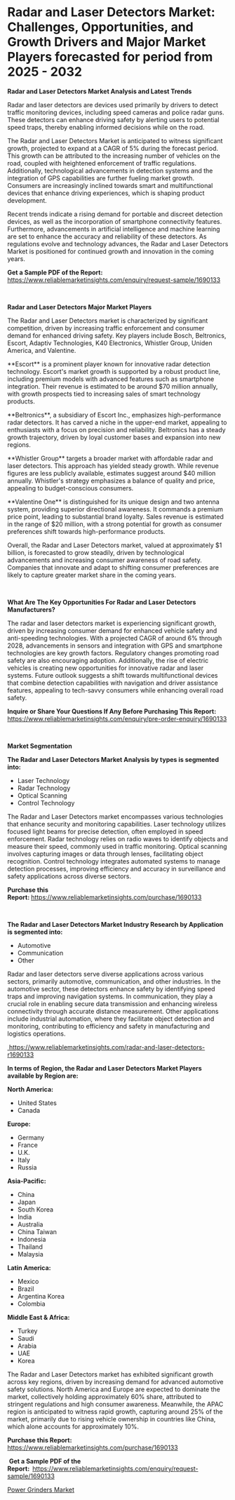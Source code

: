 <p><h1>Radar and Laser Detectors Market: Challenges, Opportunities, and Growth Drivers and Major Market Players forecasted for period from 2025 - 2032</h1></p><p><strong>Radar and Laser Detectors Market Analysis and Latest Trends</strong></p>
<p><p>Radar and laser detectors are devices used primarily by drivers to detect traffic monitoring devices, including speed cameras and police radar guns. These detectors can enhance driving safety by alerting users to potential speed traps, thereby enabling informed decisions while on the road.</p><p>The Radar and Laser Detectors Market is anticipated to witness significant growth, projected to expand at a CAGR of 5% during the forecast period. This growth can be attributed to the increasing number of vehicles on the road, coupled with heightened enforcement of traffic regulations. Additionally, technological advancements in detection systems and the integration of GPS capabilities are further fueling market growth. Consumers are increasingly inclined towards smart and multifunctional devices that enhance driving experiences, which is shaping product development.</p><p>Recent trends indicate a rising demand for portable and discreet detection devices, as well as the incorporation of smartphone connectivity features. Furthermore, advancements in artificial intelligence and machine learning are set to enhance the accuracy and reliability of these detectors. As regulations evolve and technology advances, the Radar and Laser Detectors Market is positioned for continued growth and innovation in the coming years.</p></p>
<p><strong>Get a Sample PDF of the Report:&nbsp;</strong> <a href="https://www.reliablemarketinsights.com/enquiry/request-sample/1690133?utm_campaign=2204&utm_medium=2&utm_source=Github&utm_content=ia&utm_term=26032025&utm_id=radar-and-laser-detectors">https://www.reliablemarketinsights.com/enquiry/request-sample/1690133</a></p>
<p>&nbsp;</p>
<p><strong>Radar and Laser Detectors Major Market Players</strong></p>
<p><p>The Radar and Laser Detectors market is characterized by significant competition, driven by increasing traffic enforcement and consumer demand for enhanced driving safety. Key players include Bosch, Beltronics, Escort, Adaptiv Technologies, K40 Electronics, Whistler Group, Uniden America, and Valentine.</p><p>**Escort** is a prominent player known for innovative radar detection technology. Escort's market growth is supported by a robust product line, including premium models with advanced features such as smartphone integration. Their revenue is estimated to be around $70 million annually, with growth prospects tied to increasing sales of smart technology products.</p><p>**Beltronics**, a subsidiary of Escort Inc., emphasizes high-performance radar detectors. It has carved a niche in the upper-end market, appealing to enthusiasts with a focus on precision and reliability. Beltronics has a steady growth trajectory, driven by loyal customer bases and expansion into new regions.</p><p>**Whistler Group** targets a broader market with affordable radar and laser detectors. This approach has yielded steady growth. While revenue figures are less publicly available, estimates suggest around $40 million annually. Whistler's strategy emphasizes a balance of quality and price, appealing to budget-conscious consumers.</p><p>**Valentine One** is distinguished for its unique design and two antenna system, providing superior directional awareness. It commands a premium price point, leading to substantial brand loyalty. Sales revenue is estimated in the range of $20 million, with a strong potential for growth as consumer preferences shift towards high-performance products.</p><p>Overall, the Radar and Laser Detectors market, valued at approximately $1 billion, is forecasted to grow steadily, driven by technological advancements and increasing consumer awareness of road safety. Companies that innovate and adapt to shifting consumer preferences are likely to capture greater market share in the coming years.</p></p>
<p>&nbsp;</p>
<p><strong>What Are The Key Opportunities For Radar and Laser Detectors Manufacturers?</strong></p>
<p><p>The radar and laser detectors market is experiencing significant growth, driven by increasing consumer demand for enhanced vehicle safety and anti-speeding technologies. With a projected CAGR of around 6% through 2028, advancements in sensors and integration with GPS and smartphone technologies are key growth factors. Regulatory changes promoting road safety are also encouraging adoption. Additionally, the rise of electric vehicles is creating new opportunities for innovative radar and laser systems. Future outlook suggests a shift towards multifunctional devices that combine detection capabilities with navigation and driver assistance features, appealing to tech-savvy consumers while enhancing overall road safety.</p></p>
<p><strong>Inquire or Share Your Questions If Any Before Purchasing This Report:</strong> <a href="https://www.reliablemarketinsights.com/enquiry/pre-order-enquiry/1690133?utm_campaign=2204&utm_medium=2&utm_source=Github&utm_content=ia&utm_term=26032025&utm_id=radar-and-laser-detectors">https://www.reliablemarketinsights.com/enquiry/pre-order-enquiry/1690133</a></p>
<p>&nbsp;</p>
<p><strong>Market Segmentation</strong></p>
<p><strong>The Radar and Laser Detectors Market Analysis by types is segmented into:</strong></p>
<p><ul><li>Laser Technology</li><li>Radar Technology</li><li>Optical Scanning</li><li>Control Technology</li></ul></p>
<p><p>The Radar and Laser Detectors market encompasses various technologies that enhance security and monitoring capabilities. Laser technology utilizes focused light beams for precise detection, often employed in speed enforcement. Radar technology relies on radio waves to identify objects and measure their speed, commonly used in traffic monitoring. Optical scanning involves capturing images or data through lenses, facilitating object recognition. Control technology integrates automated systems to manage detection processes, improving efficiency and accuracy in surveillance and safety applications across diverse sectors.</p></p>
<p><strong>Purchase this Report:&nbsp;</strong><a href="https://www.reliablemarketinsights.com/purchase/1690133?utm_campaign=2204&utm_medium=2&utm_source=Github&utm_content=ia&utm_term=26032025&utm_id=radar-and-laser-detectors">https://www.reliablemarketinsights.com/purchase/1690133</a></p>
<p>&nbsp;</p>
<p><strong>The Radar and Laser Detectors Market Industry Research by Application is segmented into:</strong></p>
<p><ul><li>Automotive</li><li>Communication</li><li>Other</li></ul></p>
<p><p>Radar and laser detectors serve diverse applications across various sectors, primarily automotive, communication, and other industries. In the automotive sector, these detectors enhance safety by identifying speed traps and improving navigation systems. In communication, they play a crucial role in enabling secure data transmission and enhancing wireless connectivity through accurate distance measurement. Other applications include industrial automation, where they facilitate object detection and monitoring, contributing to efficiency and safety in manufacturing and logistics operations.</p></p>
<p><a href="https://www.reliablemarketinsights.com/radar-and-laser-detectors-r1690133?utm_campaign=2204&utm_medium=2&utm_source=Github&utm_content=ia&utm_term=26032025&utm_id=radar-and-laser-detectors">&nbsp;https://www.reliablemarketinsights.com/radar-and-laser-detectors-r1690133</a></p>
<p><strong>In terms of Region, the Radar and Laser Detectors Market Players available by Region are:</strong></p>
<p>
    <p> <strong> North America: </strong>
        <ul>
            <li>United States</li>
            <li>Canada</li>
        </ul>
        </p> 
    <p> <strong> Europe: </strong>
        <ul>
            <li>Germany</li>
            <li>France</li>
            <li>U.K.</li>
            <li>Italy</li>
            <li>Russia</li>
        </ul>
        </p> 
    <p> <strong> Asia-Pacific: </strong>
        <ul>
            <li>China</li>
            <li>Japan</li>
            <li>South Korea</li>
            <li>India</li>
            <li>Australia</li>
            <li>China Taiwan</li>
            <li>Indonesia</li>
            <li>Thailand</li>
            <li>Malaysia</li>
        </ul>
        </p> 
    <p> <strong> Latin America: </strong>
        <ul>
            <li>Mexico</li>
            <li>Brazil</li>
            <li>Argentina Korea</li>
            <li>Colombia</li>
        </ul>
        </p> 
    <p> <strong> Middle East & Africa: </strong>
        <ul>
            <li>Turkey</li>
            <li>Saudi</li>
            <li>Arabia</li>
            <li>UAE</li>
            <li>Korea</li>
        </ul>
    </p>
    </p>
<p><p>The Radar and Laser Detectors market has exhibited significant growth across key regions, driven by increasing demand for advanced automotive safety solutions. North America and Europe are expected to dominate the market, collectively holding approximately 60% share, attributed to stringent regulations and high consumer awareness. Meanwhile, the APAC region is anticipated to witness rapid growth, capturing around 25% of the market, primarily due to rising vehicle ownership in countries like China, which alone accounts for approximately 10%.</p></p>
<p><strong>Purchase this Report: </strong><a href="https://www.reliablemarketinsights.com/purchase/1690133?utm_campaign=2204&utm_medium=2&utm_source=Github&utm_content=ia&utm_term=26032025&utm_id=radar-and-laser-detectors">https://www.reliablemarketinsights.com/purchase/1690133</a></p>
<p>&nbsp;<strong>Get a Sample PDF of the Report:&nbsp;&nbsp;</strong><a href="https://www.reliablemarketinsights.com/enquiry/request-sample/1690133?utm_campaign=2204&utm_medium=2&utm_source=Github&utm_content=ia&utm_term=26032025&utm_id=radar-and-laser-detectors">https://www.reliablemarketinsights.com/enquiry/request-sample/1690133</a></p>
<p><strong></strong></p>
<p><p><a href="https://github.com/tambraunrue691969/Market-Research-Report-List-1/blob/main/power-grinders-market.md?utm_campaign=2204&utm_medium=2&utm_source=Github&utm_content=ia&utm_term=26032025&utm_id=radar-and-laser-detectors">Power Grinders Market</a></p></p>